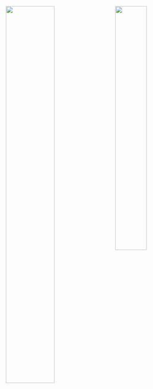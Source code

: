 <div align="center">
  <img align="left" width="51%" src="https://github-readme-stats.vercel.app/api?username=hasangwon&show_icons=true&count_private=true"/>
  <img align="right" width="41%" src="https://github-readme-stats.vercel.app/api/top-langs/?username=hasangwon&layout=compact"/>
</div> 
